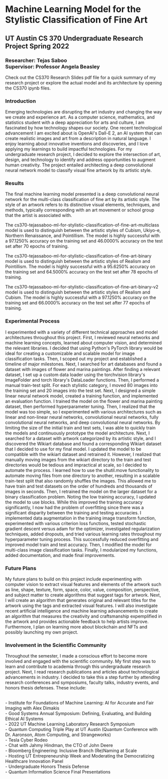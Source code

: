 # Machine Learning Model for the Stylistic Classification of Fine Art

## UT Austin CS 370 Undergraduate Research Project Spring 2022
### Researcher: Tejas Saboo <br> Supervisor: Professor Angela Beasley

Check out the CS370 Research Slides pdf file for a quick summary of my research project or explore the actual model and its architecture by opening the CS370 ipynb files.

### Introduction

Emerging technologies are disrupting the art industry and changing the way we create and experience art. As a computer science, mathematics, and statistics student with a deep appreciation for arts and culture, I am fascinated by how technology shapes our society. One recent technological advancement I am excited about is OpenAI's Dall-E 2, an AI system that can create realistic images and art from a description in natural language. I enjoy learning about innovative inventions and discoveries, and I love applying my learnings to build impactful technologies. For my undergraduate research project, I decided to explore the intersection of art, design, and technology to identify and address opportunities to augment human creativity. The project entailed architecting a deep convolutional neural network model to classify visual fine artwork by its artistic style.

### Results

The final machine learning model presented is a deep convolutional neural network for the multi-class classification of fine art by its artistic style. The style of an artwork refers to its distinctive visual elements, techniques, and methods, typically corresponding with an art movement or school group that the artist is associated with.

The cs370-tejassaboo-ml-for-stylistic-classification-of-fine-art-multiclass model is used to distinguish between the artistic styles of Cubism, Ukiyo-e, Northern Renaissance, and Pointillism. The model is highly successful with a 97.1250% accuracy on the training set and 46.0000% accuracy on the test set after 70 epochs of training.

The cs370-tejassaboo-ml-for-stylistic-classification-of-fine-art-binary model is used to distinguish between the artistic styles of Realism and Pointillism. The model is highly successful with a 95.6250% accuracy on the training set and 64.5000% accuracy on the test set after 78 epochs of training.

The cs370-tejassaboo-ml-for-stylistic-classification-of-fine-art-binary-v2 model is used to distinguish between the artistic styles of Realism and Cubism. The model is highly successful with a 97.1250% accuracy on the training set and 66.0000% accuracy on the test set after 77 epochs of training.


### Experimental Process

I experimented with a variety of different technical approaches and model architectures throughout this project. First, I reviewed neural networks and machine learning concepts, learned about computer vision, and determined the relevant libraries. I decided that using Python's PyTorch library would be ideal for creating a customizable and scalable model for image classification tasks. Then, I scoped out my project and established a timeline of major milestones. Next, I searched for art databases and found a dataset with images of flower and marina paintings. After finding a relevant dataset, I set up a custom data loader using the torchvision library's ImageFolder and torch library's DataLoader functions. Then, I performed a manual train-test split. For each stylistic category, I moved 80 images into the training set and 20 images into the test set. Next, I designed a simple linear neural network model, created a training function, and implemented an evaluation function. I trained the model on the flower and marina painting dataset, then performed hyperparameter tuning. Then, I realized that the model was too simple, so I experimented with various architectures such as linear and non-linear neural networks, convolutional neural networks, fully convolutional neural networks, and deep convolutional neural networks. By limiting the size of the initial train and test sets, I was able to quickly train the models and continuously prototype the model architecture. Next, I searched for a dataset with artwork categorized by its artistic style, and I discovered the Wikiart database and found a corresponding Wikiart dataset that I decided to use for my final model. I updated the model to be compatible with the wikiart dataset and retrained it. However, I realized that manually moving images from the wikiart directory to the train and test directories would be tedious and impractical at scale, so I decided to automate the process. I learned how to use the shutil.move functionality to automate moving files from one directory to another, resulting in a scalable train-test split that also randomly shuffles the images. This allowed me to have train and test datasets on the order of hundreds and thousands of images in seconds. Then, I retrained the model on the larger dataset for a binary classification problem. Noting the low training accuracy, I updated the model to use blocks. While this improved the training accuracy significantly, I now had the problem of overfitting since there was a significant disparity between the training and testing accuracies. I implemented data augmentation in the training image transform function, experimented with various criterion loss functions, tested stochastic gradient descent versus adam for the optimizer, investigated regularization techniques, added dropouts, and tried various learning rates throughout my hyperparameter tuning process. This successfully reduced overfitting and improved model train and test accuracy. Then, I modified the model for multi-class image classification tasks. Finally, I modularized my functions, added documentation, and made final improvements. 

### Future Plans

My future plans to build on this project include experimenting with computer vision to extract visual features and elements of the artwork such as line, shape, texture, form, space, color, value, composition, perspective, and subject matter to create algorithms that suggest tags for artwork. Next, I will create an algorithm that generates original and relevant titles for the artwork using the tags and extracted visual features. I will also investigate recent artificial intelligence and machine learning advancements to create an algorithm that measures the creativity and craftsmanship expemplified in the artwork and provides actionable feedback to help artists improve. Furthermore, I plan on learning more about blockchain and NFTs and possibly launching my own project.

### Involvement in the Scientific Community

Throughout the semester, I made a conscious effort to become more involved and engaged with the scientific community. My first step was to learn and contribute to academia through this undergraduate research project. Next, I read research publications and articles about technological advancements in industry. I decided to take this a step further by attending research conferences and symposiums, faculty talks, industry events, and honors thesis defenses. These include:

<br>
- Institute for Foundations of Machine Learning: AI for Accurate and Fair Imaging with Alex Dimakis
<br>
- Good Systems Annual Symposium: Defining, Evaluating, and Building Ethical AI Systems
<br>
- 2022 UT Machine Learning Laboratory Research Symposium
<br>
- Quantum Computing Triple Play at UT Austin (Quantum Conference with Dr. Aaronson, Atom Computing, and Strangeworks)
<br>
- Tesla Cyber Rodeo
<br> 
- Chat with Jahmy Hindman, the CTO of John Deere
<br>
- Bloomberg Engineering: Inclusive Branch (Re)Naming at Scale
<br>
- Hosting UT Entrepreneurship Week and Moderating the Democratizing Healthcare Innovation Panel
<br>
- Undergraduate Honors Thesis Defense
<br>
- Quantum Information Science Final Presentations
